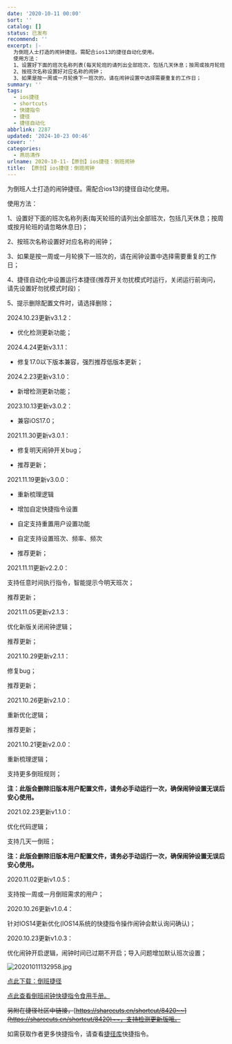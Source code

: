 ```yaml
---
date: '2020-10-11 00:00'
sort: ''
catalog: []
status: 已发布
recommend: ''
excerpt: |-
  为倒班人士打造的闹钟捷径。需配合ios13的捷径自动化使用。
  使用方法：
  1、设置好下面的班次名称列表(每天轮班的请列出全部班次，包括几天休息；按周或按月轮班的请忽略休息日)；
  2、按班次名称设置好对应名称的闹钟；
  3、如果是按一周或一月轮换下一班次的，请在闹钟设置中选择需要重复的工作日；
summary: ''
tags:
  - ios捷径
  - shortcuts
  - 快捷指令
  - 捷径
  - 捷径自动化
abbrlink: 2287
updated: '2024-10-23 00:46'
cover: ''
categories:
  - 燕坊清作
urlname: 2020-10-11-【原创】ios捷径：倒班闹钟
title: 【原创】ios捷径：倒班闹钟
---
```


为倒班人士打造的闹钟捷径。需配合ios13的捷径自动化使用。


使用方法：


1、设置好下面的班次名称列表(每天轮班的请列出全部班次，包括几天休息；按周或按月轮班的请忽略休息日)；


2、按班次名称设置好对应名称的闹钟；


3、如果是按一周或一月轮换下一班次的，请在闹钟设置中选择需要重复的工作日；


4、捷径自动化中设置运行本捷径(推荐开关勿扰模式时运行，关闭运行前询问，请先设置好勿扰模式时段)；


5、提示删除配置文件时，请选择删除；


2024.10.23更新v3.1.2：

- 优化检测更新功能；

2024.4.24更新v3.1.1：

- 修复17.0以下版本兼容，强烈推荐低版本更新；

2024.2.23更新v3.1.0：

- 新增检测更新功能；

2023.10.13更新v3.0.2：

- 兼容iOS17.0；

2021.11.30更新v3.0.1：


- 修复明天闹钟开关bug；


- 推荐更新；


2021.11.19更新v3.0.0：


- 重新梳理逻辑

- 增加自定快捷指令设置
- 自定支持重置用户设置功能
- 自定支持设置班次、频率、频次
- 推荐更新；

2021.11.11更新v2.2.0：


支持任意时间执行指令，智能提示今明天班次；


推荐更新；


2021.11.05更新v2.1.3：


优化新版关闭闹钟逻辑；


推荐更新；


2021.10.29更新v2.1.1：


修复bug；


推荐更新；


2021.10.26更新v2.1.0：


重新优化逻辑；


推荐更新；


2021.10.21更新v2.0.0：


重新梳理逻辑；


支持更多倒班规则；


**注：此版会删除旧版本用户配置文件，请务必手动运行一次，确保闹钟设置无误后安心使用。**


2021.02.23更新v1.1.0：


优化代码逻辑；


支持几天一倒班；


**注：此版会删除旧版本用户配置文件，请务必手动运行一次，确保闹钟设置无误后安心使用。**


2020.11.02更新v1.0.5：


支持按一周或一月倒班需求的用户；


2020.10.26更新v1.0.4：


针对IOS14更新优化(IOS14系统的快捷指令操作闹钟会默认询问确认)；


2020.10.23更新v1.0.3：


优化闹钟开启逻辑，闹钟时间已过期不开启；导入问题增加默认班次设置；


![20201011132958.jpg](http://image.bmqy.net/upload/20201011132958.jpg)


[点此下载：倒班捷径](https://www.icloud.com/shortcuts/ec7aaafe0e514ec0b9236814e168640f)


[点此查看倒班闹钟快捷指令食用手册。](https://bmqy.github.io/shortcuts/item/daoban.html)


~~另附在捷径社区中链接，~~[~~https://sharecuts.cn/shortcut/8420~~](https://sharecuts.cn/shortcut/8420)~~，支持检测更新版哦。~~


如需获取作者更多快捷指令，请查看[捷径库](https://www.bmqy.net/2342.html)快捷指令。

